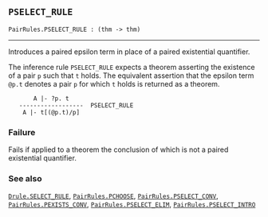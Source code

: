 ## `PSELECT_RULE`

``` hol4
PairRules.PSELECT_RULE : (thm -> thm)
```

------------------------------------------------------------------------

Introduces a paired epsilon term in place of a paired existential
quantifier.

The inference rule `PSELECT_RULE` expects a theorem asserting the
existence of a pair `p` such that `t` holds. The equivalent assertion
that the epsilon term `@p.t` denotes a pair `p` for which `t` holds is
returned as a theorem.

``` hol4
       A |- ?p. t
   ------------------  PSELECT_RULE
    A |- t[(@p.t)/p]
```

### Failure

Fails if applied to a theorem the conclusion of which is not a paired
existential quantifier.

### See also

[`Drule.SELECT_RULE`](#Drule.SELECT_RULE),
[`PairRules.PCHOOSE`](#PairRules.PCHOOSE),
[`PairRules.PSELECT_CONV`](#PairRules.PSELECT_CONV),
[`PairRules.PEXISTS_CONV`](#PairRules.PEXISTS_CONV),
[`PairRules.PSELECT_ELIM`](#PairRules.PSELECT_ELIM),
[`PairRules.PSELECT_INTRO`](#PairRules.PSELECT_INTRO)
